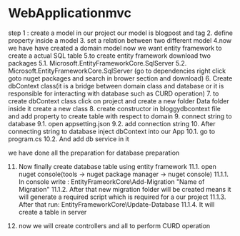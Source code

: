 # WebApplicationmvc
step 1 : create a model in our project our model is blogpost and tag
2. define property inside a model
3. set a relation between two different model
4.now we have have created a domain model now we want entity framework to create a actual SQL table
5.to create entity framework download two packages
   5.1. Microsoft.EntityFrameworkCore.SqlServer
   5.2. Microsoft.EntityFrameworkCore.SqlServer
   (go to dependencies right click goto nuget packages and search in brower section and download)
6. Create dbContext class(it is a bridge between domain class and database or it is responsible for interacting with database such as CURD operation)
7. to create dbContext class click on project and create a new folder Data folder inside it create a new class
8. create constructor in bloggydbcontext file and add property to create table with respect to domain
9. connect string to database
	9.1. open appsetting.json
	9.2. add connection string
10. After connecting string to database inject dbContext into our App
	10.1. go to program.cs
	10.2. And add db service in it

we have done all the preparation for database preparation

11. Now finally create database table using entity framework
	11.1. open nuget console(tools -> nuget package manager -> nuget console)
		11.1.1. In console write : EntityFrameorkCore\Add-Migration "Name of Migration"
		11.1.2. After that new migration folder will be created means it will generate a required script which is required for a our project
		11.1.3. After that run: EntityFrameworkCore\Update-Database
		11.1.4. It will create a table in server

12. now we will create controllers and all to perform CURD operation
